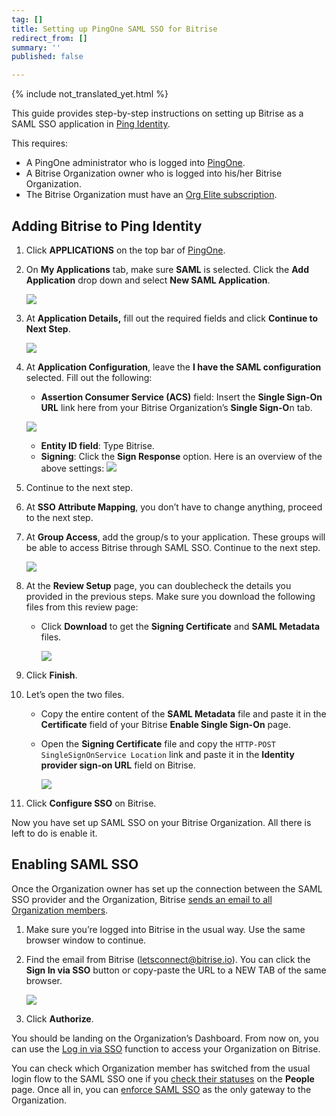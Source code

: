 ```yaml
---
tag: []
title: Setting up PingOne SAML SSO for Bitrise
redirect_from: []
summary: ''
published: false

---
```


{% include not_translated_yet.html %}

This guide provides step-by-step instructions on setting up Bitrise as a SAML SSO application in [Ping Identity](https://www.pingidentity.com/en/trials.html).

This requires:

* A PingOne administrator who is logged into [PingOne](https://admin.pingone.com/web-portal/login).
* A Bitrise Organization owner who is logged into his/her Bitrise Organization.
* The Bitrise Organization must have an [Org Elite subscription](https://www.bitrise.io/pricing/teams).

## Adding Bitrise to Ping Identity

 1. Click **APPLICATIONS** on the top bar of [PingOne](https://admin.pingone.com/web-portal/login).
 2. On **My Applications** tab, make sure **SAML** is selected. Click the **Add Application** drop down and select **New SAML Application**.

    ![](/img/new-saml-application-pingone.jpg)
 3. At **Application Details,** fill out the required fields and click **Continue to Next Step**.

    ![](/img/appdetailspage-pingone.jpg)
 4. At **Application Configuration**, leave the **I have the SAML configuration** selected. Fill out the following:
    * **Assertion Consumer Service (ACS)** field: Insert the **Single Sign-On URL** link here from your Bitrise Organization’s **Single Sign-O**n tab.

    ![](/img/enable-single-signon.jpeg)
    * **Entity ID field**: Type Bitrise.
    * **Signing**: Click the **Sign Response** option.
      Here is an overview of the above settings:
      ![](/img/appconfig-requiredfields-bitrise.jpg)
 5. Continue to the next step.
 6. At **SSO Attribute Mapping**, you don’t have to change anything, proceed to the next step.
 7. At **Group Access**, add the group/s to your application. These groups will be able to access Bitrise through SAML SSO. Continue to the next step.

    ![](/img/group-access-pingone.jpg)
 8. At the **Review Setup** page, you can doublecheck the details you provided in the previous steps. Make sure you download the following files from this review page:
    * Click **Download** to get the **Signing Certificate** and **SAML Metadata** files.

      ![](/img/review-setup-pingone-downloadsaml.jpg)
 9. Click **Finish**.
10. Let’s open the two files.
    * Copy the entire content of the **SAML Metadata** file and paste it in the **Certificate** field of your Bitrise **Enable Single Sign-On** page.
    * Open the **Signing Certificate** file and copy the `HTTP-POST` `SingleSignOnService Location` link and paste it in the **Identity provider sign-on URL** field on Bitrise.

      ![](/img/Idp-certificate-bitrise.jpg)
11. Click **Configure SSO** on Bitrise.

Now you have set up SAML SSO on your Bitrise Organization. All there is left to do is enable it.

## Enabling SAML SSO

Once the Organization owner has set up the connection between the SAML SSO provider and the Organization, Bitrise [sends an email to all Organization members](/getting-started/signing-up-to-bitrise/#signing-up-with-sso).

1. Make sure you’re logged into Bitrise in the usual way. Use the same browser window to continue.
2. Find the email from Bitrise ([letsconnect@bitrise.io](mailto:letsconnect@bitrise.io)). You can click the **Sign In via SSO** button or copy-paste the URL to a NEW TAB of the same browser.

   ![](/img/sso-email-bitrise.jpg)
3. Click **Authorize**.

You should be landing on the Organization’s Dashboard. From now on, you can use the [Log in via SSO](https://app.bitrise.io/initiate-saml-sign-in) function to access your Organization on Bitrise.

You can check which Organization member has switched from the usual login flow to the SAML SSO one if you [check their statuses](/team-management/organizations/saml-sso-in-organizations/#checking-saml-sso-statuses-on-bitrise) on the **People** page. Once all in, you can [enforce SAML SSO](/team-management/organizations/saml-sso-in-organizations/#about-saml-sso-enforcement) as the only gateway to the Organization.